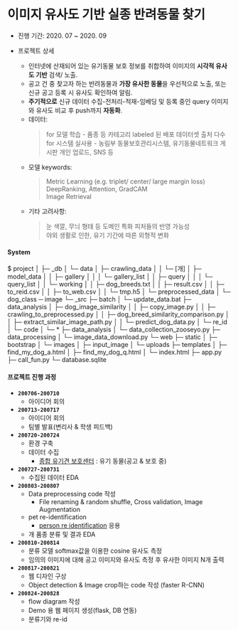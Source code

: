 # 이미지 유사도 기반 실종 반려동물 찾기

- 진행 기간: 2020. 07 ~ 2020. 09

- 프로젝트 상세
  - 인터넷에 산재되어 있는 유기동물 보호 정보를 취합하여 이미지의 <b>시각적 유사도 기반</b> 검색/ 노출.
  - 공고 건 중 찾고자 하는 반려동물과 <b>가장 유사한 동물</b>을 우선적으로 노출, 또는 신규 공고 등록 시 유사도 확인하여 알림.
  - <b>주기적으로</b> 신규 데이터 수집-전처리-적재-임베딩 및 등록 중인 query 이미지와 유사도 비교 후 push까지 <b>자동화</b>. 
  - 데이터:
    > for 모델 학습 - 품종 등 카테고리 labeled 된 배포 데이터셋 출처 다수  
    > for 시스템 실사용 - 농림부 동물보호관리시스템, 유기동물네트워크 게시판 개인 업로드, SNS 등
  - 모델 keywords:
    > Metric Learning (e.g. triplet/ center/ large margin loss)  
    > DeepRanking, Attention, GradCAM  
    > Image Retrieval
  - 기타 고려사항:
    > 눈 색깔, 무늬 형태 등 도메인 특화 피처들의 반영 가능성  
    > 야외 생활로 인한, 유기 기간에 따른 외형적 변화
    
#### System
$ project
│
├─ _db
│     └─ data
│             ├─ crawling_data
│             │       └─ [개]
│             ├─ model_data
│             │       ├─ gallery
│             │       │     └─ gallery_list
│             │       ├─ query
│             │       │     └─ query_list
│             │       └─ working
│             │               ├─ dog_breeds.txt
│             │               ├─ result.csv
│             │               ├─ to_reid.csv
│             │               ├─ to_web.csv
│             │               └─ tmp.h5
│             └─ preprocessed_data
│                       └─ dog_class ─ image
└─ _src
        ├─ batch
        │     └─ update_data.bat
        ├─ data_analysis
        │     ├─ dog_image_similarity
        │     │     ├─ copy_image.py
        │     │     ├─ crawling_to_preprocessed.py
        │     │     ├─ dog_breed_similarity_comparison.py
        │     │     ├─ extract_similar_image_path.py
        │     │     └─ predict_dog_data.py
        │     └─ re_id
        │             └─ code
        │                    └─ *
        ├─ data_analysis
        │     └─ data_collection_zooseyo.py
        ├─ data_processing
        │     └─ image_data_download.py
        └─ web
                ├─ static
                │      ├─ bootstrap
                │      └─ images
                │               ├─ input_image
                │               └─ uploads
                ├─ templates
                │      ├─ find_my_dog_a.html
                │      ├─ find_my_dog_q.html
                │      └─ index.html
                ├─ app.py
                ├─ call_fun.py
                └─ database.sqlite


#### 프로젝트 진행 과정

- **`200706-200710`**
  - 아이디어 회의
- **`200713-200717`**
  - 아이디어 회의
  - 팀별 발표(변리사 & 학생 피드백)
- **`200720-200724`**
  - 환경 구축
  - 데이터 수집
    - [종합 유기견 보호센터](http://www.zooseyo.or.kr/zooseyo_or_kr.html?) : 유기 동물(공고 & 보호 중)
- **`200727-200731`**
  - 수집된 데이터 EDA
- **`200803-200807`**
  - Data preprocessing code 작성 
    - File renaming & random shuffle, Cross validation, Image Augmentation 
  - pet re-identification
    - [person re identification](https://github.com/waylybaye/Person_reID_baseline_pytorch#dataset--preparation) 응용 
  - 개 품종 분류 및 결과 EDA
- **`200810-200814`**
  - 분류 모델 softmax값을 이용한 cosine 유사도 측정
  - 임의의 이미지에 대해 공고 이미지와 유사도 측정 후 유사한 이미지 N개 출력
- **`200817-200821`**
  - 웹 디자인 구상
  - Object detection & Image crop하는 code 작성 (faster R-CNN)   
- **`200824-200828`**
  - flow diagram 작성
  - Demo 용 웹 페이지 생성(flask, DB 연동)
  - 분류기와 re-id 
